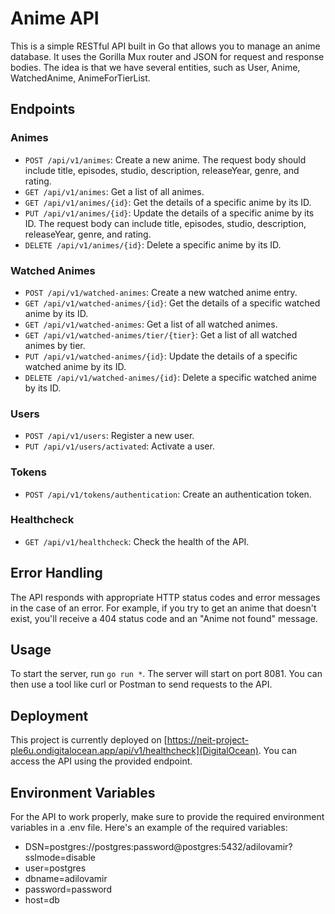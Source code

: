 # Anime API

This is a simple RESTful API built in Go that allows you to manage an anime database. It uses the Gorilla Mux router and JSON for request and response bodies. The idea is that we have several entities, such as User, Anime, WatchedAnime, AnimeForTierList.

## Endpoints

### Animes
- `POST /api/v1/animes`: Create a new anime. The request body should include title, episodes, studio, description, releaseYear, genre, and rating.
- `GET /api/v1/animes`: Get a list of all animes.
- `GET /api/v1/animes/{id}`: Get the details of a specific anime by its ID.
- `PUT /api/v1/animes/{id}`: Update the details of a specific anime by its ID. The request body can include title, episodes, studio, description, releaseYear, genre, and rating.
- `DELETE /api/v1/animes/{id}`: Delete a specific anime by its ID.

### Watched Animes
- `POST /api/v1/watched-animes`: Create a new watched anime entry.
- `GET /api/v1/watched-animes/{id}`: Get the details of a specific watched anime by its ID.
- `GET /api/v1/watched-animes`: Get a list of all watched animes.
- `GET /api/v1/watched-animes/tier/{tier}`: Get a list of all watched animes by tier.
- `PUT /api/v1/watched-animes/{id}`: Update the details of a specific watched anime by its ID.
- `DELETE /api/v1/watched-animes/{id}`: Delete a specific watched anime by its ID.

### Users
- `POST /api/v1/users`: Register a new user.
- `PUT /api/v1/users/activated`: Activate a user.

### Tokens
- `POST /api/v1/tokens/authentication`: Create an authentication token.

### Healthcheck
- `GET /api/v1/healthcheck`: Check the health of the API.

## Error Handling

The API responds with appropriate HTTP status codes and error messages in the case of an error. For example, if you try to get an anime that doesn't exist, you'll receive a 404 status code and an "Anime not found" message.

## Usage

To start the server, run `go run *`. The server will start on port 8081. You can then use a tool like curl or Postman to send requests to the API.

## Deployment

This project is currently deployed on [https://neit-project-ple6u.ondigitalocean.app/api/v1/healthcheck](DigitalOcean). You can access the API using the provided endpoint.

## Environment Variables

For the API to work properly, make sure to provide the required environment variables in a .env file. Here's an example of the required variables:

- DSN=postgres://postgres:password@postgres:5432/adilovamir?sslmode=disable
- user=postgres
- dbname=adilovamir
- password=password
- host=db
